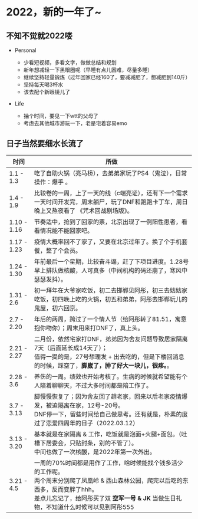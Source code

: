 # 2022，新的一年了~

## 不知不觉就2022喽

- Personal
    * 少看短视频，多看文字，做做总结和规划
    * 新年想减轻一下黑眼圈呢（早睡有点儿困难，尽量多睡）
    * 继续坚持轻量锻炼（过年回家已经160了，要减减肥了，想减肥到140斤）
    * 坚持每天喝3杯水
    * 该去配个新眼镜儿了

- Life
    * 抽个时间，要见一下wtt的父母了
    * 考虑去其他城市游玩一下，老是宅着容易emo


## 日子当然要细水长流了

|  时间   | 所做  |
|  ----  | ----  |
| 1.1 - 1.3  | 吃了自助火锅（亮马桥），去弟弟家玩了PS4（鬼泣），日常操作：爆手 。|
| 1.4 - 1.9  | 比较卷的一周，上了一天的线（c端亮证），还有下一个需求一天时间开发完，周末躺尸，玩了DNF和跑跑卡丁车，周日晚上又熬夜看了 《咒术回战剧场版》。|
| 1.10 - 1.16 | 节奏适中，抢到了回家的票，北京出现了一例阳性患者，看看情况能不能回家吧。|
| 1.17 - 1.23 | 疫情大概率回不了家了，又要在北京过年了。换了个手机套餐，整了个会员。| 
| 1.24 - 1.30 | 年前最后一个星期，比较奋斗逼，赶了下项目进度。1.28号早上排队做核酸，人可真多（中间机构的码还崩了，寒风中瑟瑟发抖）。|
| 1.31 - 2.6 |  初一拜年在大爷家吃饭，初二去邯郸见阿彤，初三去姑姑家吃饭，初四晚上吃的火锅，初五和弟弟，阿彤去邯郸玩儿的鬼屋，初六回京。|
| 2.7 - 2.20 |  年后的两周，跨过了一个情人节（给阿彤转了81.51，寓意抱你吻你）；周末用来打DNF了，真上头。|
| 2.21 - 2.27 | 二月份，依然宅家打DNF，弟弟因为舍友问题导致居家隔离7天（后面延长成14天了）；<br/>值得一提的是，27号想理发 + 出去吃的，但是下楼回消息的时候，踩空了，<b>脚崴了，肿了好大一块儿，很疼。</b>。|
| 2.28 - 3.6 | 养伤的一周。绩效也开始考核了。生病的时候就希望能有个人陪着聊聊天，不过大多时间都是陪工作了。 | 
| 3.7 - 3.13 | 脚慢慢恢复了；因为舍友回了趟老家，回来以后老家疫情爆发，被迫隔离在家，12号-20号。<br/> DNF停一下，留些时间给自己做思考。还有就是，朴素的度过了恋爱四周年的日子（2022.03.12）|
| 3.13 - 3.20 | 基本就是在家隔离 & 工作，吃饭就是泡面+火腿+面包。（吐槽下居委会，只贴封条，别的不管了）。<br/> 中间也做了一次核酸，是2022年第一次外出。 |
| 3.21 - 4.5 | 一周的70%时间都是用作了工作，啥时候能找个钱多活少的工作呢。<br/> 两个周末分别爬了凤凰岭 & 西山森林公园，爬完以后吃的东西多，反而变胖了hhh。<br/> 差点儿忘记了，给阿彤买了双 <b>空军一号 & JK</b> 当做生日礼物，不知道什么时候可以见到阿彤555 |



